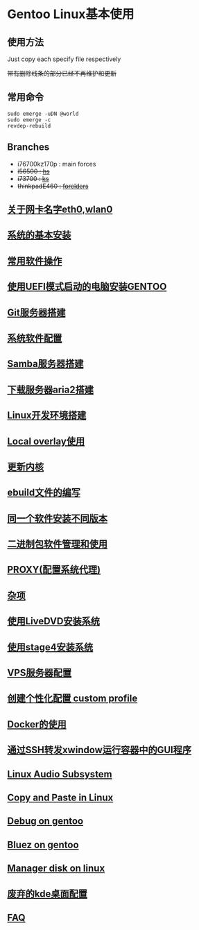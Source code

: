 # Gentoo Linux基本使用

## 使用方法

Just copy each specify file respectively

~~带有删除线条的部分已经不再维护和更新~~

## 常用命令

	sudo emerge -uDN @world
	sudo emerge -c
	revdep-rebuild

## Branches

- i76700kz170p : main forces
- ~~i56500 : [hs](https://github.com/54shady/hs)~~
- ~~i73700 : [ks](https://github.com/54shady/KS)~~
- ~~thinkpadE460 : [forelders](https://github.com/54shady/forelders)~~

## [关于网卡名字eth0,wlan0](ifnames.md)

## [系统的基本安装](basic_install.md)

## [常用软件操作](apps.md)

## [使用UEFI模式启动的电脑安装GENTOO](install_alive.md)

## [Git服务器搭建](git-server.md)

## [系统软件配置](sysconf.md)

## [Samba服务器搭建](samba-server.md)

## [下载服务器aria2搭建](aria2.md)

## [Linux开发环境搭建](devenv.md)

## [Local overlay使用](local_overlay.md)

## [更新内核](update_kernel.md)

## [ebuild文件的编写](myebuild.md)

## [同一个软件安装不同版本](multi_version.md)

## [二进制包软件管理和使用](binarypkg.md)

## [PROXY(配置系统代理)](proxy.md)

## [杂项](misc.md)

## [使用LiveDVD安装系统](mds/livedvd_install.md)

## [使用stage4安装系统](mds/fork/fork_system.md)

## [VPS服务器配置](vps/README.md)

## [创建个性化配置 custom profile](custom_profile.md)

## [Docker的使用](docker/README.md)

## [通过SSH转发xwindow运行容器中的GUI程序](xwindow.md)

## [Linux Audio Subsystem](audio.md)

## [Copy and Paste in Linux](xclip.md)

## [Debug on gentoo](debug.md)

## [Bluez on gentoo](bluetooth/README.md)

## [Manager disk on linux](disk.md)

## [废弃的kde桌面配置](kde.md)

## [FAQ](faq.md)

